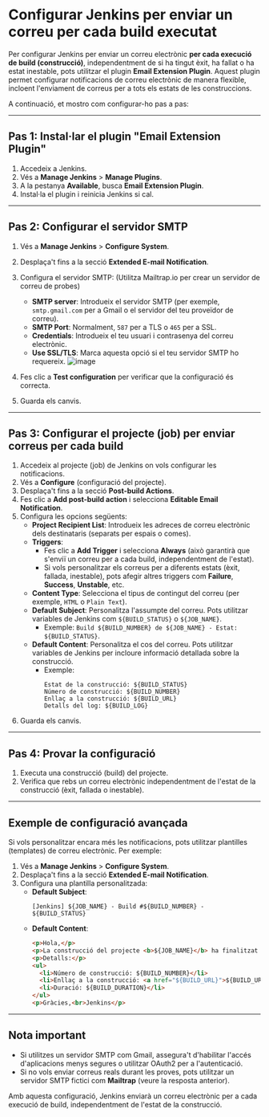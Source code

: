 # Configurar Jenkins per enviar un correu per cada build executat

Per configurar Jenkins per enviar un correu electrònic **per cada execució de build (construcció)**, independentment de si ha tingut èxit, ha fallat o ha estat inestable, pots utilitzar el plugin **Email Extension Plugin**. Aquest plugin permet configurar notificacions de correu electrònic de manera flexible, incloent l'enviament de correus per a tots els estats de les construccions.

A continuació, et mostro com configurar-ho pas a pas:

---

## **Pas 1: Instal·lar el plugin "Email Extension Plugin"**

1. Accedeix a Jenkins.
2. Vés a **Manage Jenkins** > **Manage Plugins**.
3. A la pestanya **Available**, busca **Email Extension Plugin**.
4. Instal·la el plugin i reinicia Jenkins si cal.

---

## **Pas 2: Configurar el servidor SMTP**

1. Vés a **Manage Jenkins** > **Configure System**.
2. Desplaça't fins a la secció **Extended E-mail Notification**.
3. Configura el servidor SMTP: (Utilitza Mailtrap.io per crear un servidor de correu de probes)
   - **SMTP server**: Introdueix el servidor SMTP (per exemple, `smtp.gmail.com` per a Gmail o el servidor del teu proveïdor de correu).
   - **SMTP Port**: Normalment, `587` per a TLS o `465` per a SSL.
   - **Credentials**: Introdueix el teu usuari i contrasenya del correu electrònic.
   - **Use SSL/TLS**: Marca aquesta opció si el teu servidor SMTP ho requereix.
    ![image](https://github.com/user-attachments/assets/4ec91e50-9755-403f-8e08-9ba7914d4b58)

4. Fes clic a **Test configuration** per verificar que la configuració és correcta.
5. Guarda els canvis.

---

## **Pas 3: Configurar el projecte (job) per enviar correus per cada build**

1. Accedeix al projecte (job) de Jenkins on vols configurar les notificacions.
2. Vés a **Configure** (configuració del projecte).
3. Desplaça't fins a la secció **Post-build Actions**.
4. Fes clic a **Add post-build action** i selecciona **Editable Email Notification**.
5. Configura les opcions següents:
   - **Project Recipient List**: Introdueix les adreces de correu electrònic dels destinataris (separats per espais o comes).
   - **Triggers**:
     - Fes clic a **Add Trigger** i selecciona **Always** (això garantirà que s'enviï un correu per a cada build, independentment de l'estat).
     - Si vols personalitzar els correus per a diferents estats (èxit, fallada, inestable), pots afegir altres triggers com **Failure**, **Success**, **Unstable**, etc.
   - **Content Type**: Selecciona el tipus de contingut del correu (per exemple, `HTML` o `Plain Text`).
   - **Default Subject**: Personalitza l'assumpte del correu. Pots utilitzar variables de Jenkins com `${BUILD_STATUS}` o `${JOB_NAME}`.
     - Exemple: `Build ${BUILD_NUMBER} de ${JOB_NAME} - Estat: ${BUILD_STATUS}`.
   - **Default Content**: Personalitza el cos del correu. Pots utilitzar variables de Jenkins per incloure informació detallada sobre la construcció.
     - Exemple:
       ```plaintext
       Estat de la construcció: ${BUILD_STATUS}
       Número de construcció: ${BUILD_NUMBER}
       Enllaç a la construcció: ${BUILD_URL}
       Detalls del log: ${BUILD_LOG}
       ```
6. Guarda els canvis.

---

## **Pas 4: Provar la configuració**

1. Executa una construcció (build) del projecte.
2. Verifica que rebs un correu electrònic independentment de l'estat de la construcció (èxit, fallada o inestable).

---

## **Exemple de configuració avançada**

Si vols personalitzar encara més les notificacions, pots utilitzar plantilles (templates) de correu electrònic. Per exemple:

1. Vés a **Manage Jenkins** > **Configure System**.
2. Desplaça't fins a la secció **Extended E-mail Notification**.
3. Configura una plantilla personalitzada:
   - **Default Subject**:
     ```plaintext
     [Jenkins] ${JOB_NAME} - Build #${BUILD_NUMBER} - ${BUILD_STATUS}
     ```
   - **Default Content**:
     ```html
     <p>Hola,</p>
     <p>La construcció del projecte <b>${JOB_NAME}</b> ha finalitzat amb l'estat: <b>${BUILD_STATUS}</b>.</p>
     <p>Detalls:</p>
     <ul>
       <li>Número de construcció: ${BUILD_NUMBER}</li>
       <li>Enllaç a la construcció: <a href="${BUILD_URL}">${BUILD_URL}</a></li>
       <li>Duració: ${BUILD_DURATION}</li>
     </ul>
     <p>Gràcies,<br>Jenkins</p>
     ```

---

## **Nota important**

- Si utilitzes un servidor SMTP com Gmail, assegura't d'habilitar l'accés d'aplicacions menys segures o utilitzar OAuth2 per a l'autenticació.
- Si no vols enviar correus reals durant les proves, pots utilitzar un servidor SMTP fictici com **Mailtrap** (veure la resposta anterior).

Amb aquesta configuració, Jenkins enviarà un correu electrònic per a cada execució de build, independentment de l'estat de la construcció.
